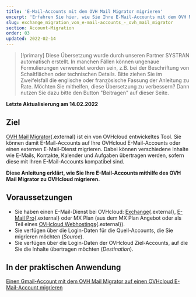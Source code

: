 ```yaml
---
title: 'E-Mail-Accounts mit dem OVH Mail Migrator migrieren'
excerpt: 'Erfahren Sie hier, wie Sie Ihre E-Mail-Accounts mit dem OVH Mail Migrator zu OVHcloud migrieren'
slug: exchange_migration_von_e-mail-accounts_-_ovh_mail_migrator
section: Account-Migration
order: 03
updated: 2022-02-14
---
```


> [!primary]
> Diese Übersetzung wurde durch unseren Partner SYSTRAN automatisch erstellt. In manchen Fällen können ungenaue Formulierungen verwendet worden sein, z.B. bei der Beschriftung von Schaltflächen oder technischen Details. Bitte ziehen Sie im Zweifelsfall die englische oder französische Fassung der Anleitung zu Rate. Möchten Sie mithelfen, diese Übersetzung zu verbessern? Dann nutzen Sie dazu bitte den Button "Beitragen" auf dieser Seite.
>

**Letzte Aktualisierung am 14.02.2022**

## Ziel

[OVH Mail Migrator](https://omm.ovh.net/){.external} ist ein von OVHcloud entwickeltes Tool. Sie können damit E-Mail-Accounts auf Ihre OVHcloud E-Mail-Accounts oder einen externen E-Mail-Dienst migrieren. Dabei können verschiedene Inhalte wie E-Mails, Kontakte, Kalender und Aufgaben übertragen werden, sofern diese mit Ihren E-Mail-Accounts kompatibel sind.

**Diese Anleitung erklärt, wie Sie Ihre E-Mail-Accounts mithilfe des OVH Mail Migrator zu OVHcloud migrieren.**

## Voraussetzungen

- Sie haben einen E-Mail-Dienst bei OVHcloud: [Exchange](https://www.ovhcloud.com/de/emails/hosted-exchange/){.external}, [E-Mail Pro](https://www.ovhcloud.com/de/emails/email-pro/){.external} oder MX Plan (aus dem MX Plan Angebot oder als Teil eines [OVHcloud Webhostings](https://www.ovhcloud.com/de/web-hosting/){.external}).
- Sie verfügen über die Login-Daten für die Quell-Accounts, die Sie migrieren möchten (*Source*).
- Sie verfügen über die Login-Daten der OVHcloud Ziel-Accounts, auf die Sie die Inhalte übertragen möchten (*Destination*).

## In der praktischen Anwendung

[Einen Gmail-Account mit dem OVH Mail Migrator auf einen OVHcloud E-Mail-Account migrieren](https://docs.ovh.com/de/emails/migration-gmail-mit-ovh-mail-migrator/)

